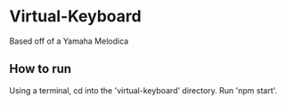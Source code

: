 # Virtual-Keyboard

Based off of a Yamaha Melodica


## How to run

 Using a terminal, cd into the 'virtual-keyboard' directory. Run 'npm start'.
